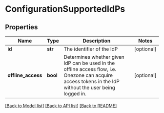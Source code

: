 # ConfigurationSupportedIdPs

## Properties
Name | Type | Description | Notes
------------ | ------------- | ------------- | -------------
**id** | **str** | The identifier of the IdP | [optional] 
**offline_access** | **bool** | Determines whether given IdP can be used in the offline access flow, i.e. Onezone can acquire access tokens in the IdP without the user being logged in. | [optional] 

[[Back to Model list]](../README.md#documentation-for-models) [[Back to API list]](../README.md#documentation-for-api-endpoints) [[Back to README]](../README.md)

